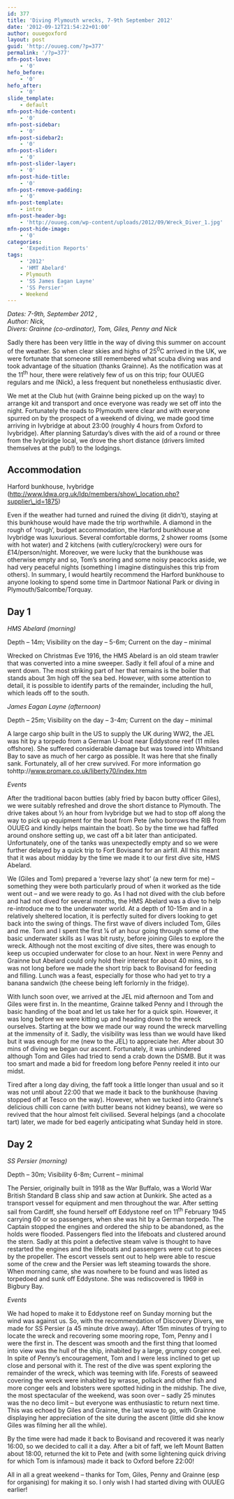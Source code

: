 ```yaml
---
id: 377
title: 'Diving Plymouth wrecks, 7-9th September 2012'
date: '2012-09-12T21:54:22+01:00'
author: ouuegoxford
layout: post
guid: 'http://ouueg.com/?p=377'
permalink: '/?p=377'
mfn-post-love:
    - '0'
hefo_before:
    - '0'
hefo_after:
    - '0'
slide_template:
    - default
mfn-post-hide-content:
    - '0'
mfn-post-sidebar:
    - '0'
mfn-post-sidebar2:
    - '0'
mfn-post-slider:
    - '0'
mfn-post-slider-layer:
    - '0'
mfn-post-hide-title:
    - '0'
mfn-post-remove-padding:
    - '0'
mfn-post-template:
    - intro
mfn-post-header-bg:
    - 'http://ouueg.com/wp-content/uploads/2012/09/Wreck_Diver_1.jpg'
mfn-post-hide-image:
    - '0'
categories:
    - 'Expedition Reports'
tags:
    - '2012'
    - 'HMT Abelard'
    - Plymouth
    - 'SS James Eagan Layne'
    - 'SS Persier'
    - Weekend
---
```


*Dates: 7-9th, September 2012 ,*   
*Author: Nick,*  
*Divers: Grainne (co-ordinator), Tom, Giles, Penny and Nick*

Sadly there has been very little in the way of diving this summer on account of the weather. So when clear skies and highs of 25<sup>0</sup>C arrived in the UK, we were fortunate that someone still remembered what scuba diving was and took advantage of the situation (thanks Grainne). As the notification was at the 11<sup>th</sup> hour, there were relatively few of us on this trip; four OUUEG regulars and me (Nick), a less frequent but nonetheless enthusiastic diver.

We met at the Club hut (with Grainne being picked up on the way) to arrange kit and transport and once everyone was ready we set off into the night. Fortunately the roads to Plymouth were clear and with everyone spurred on by the prospect of a weekend of diving, we made good time arriving in Ivybridge at about 23:00 (roughly 4 hours from Oxford to Ivybridge). After planning Saturday’s dives with the aid of a round or three from the Ivybridge local, we drove the short distance (drivers limited themselves at the pub!) to the lodgings.

## Accommodation

Harford bunkhouse, Ivybridge (http://www.ldwa.org.uk/ldp/members/show\_location.php?supplier\_id=1875)

Even if the weather had turned and ruined the diving (it didn’t), staying at this bunkhouse would have made the trip worthwhile. A diamond in the rough of ‘rough’, budget accommodation, the Harford bunkhouse at Ivybridge was luxurious. Several comfortable dorms, 2 shower rooms (some with hot water) and 2 kitchens (with cutlery/crockery) were ours for £14/person/night. Moreover, we were lucky that the bunkhouse was otherwise empty and so, Tom’s snoring and some noisy peacocks aside, we had very peaceful nights (something I imagine distinguishes this trip from others). In summary, I would heartily recommend the Harford bunkhouse to anyone looking to spend some time in Dartmoor National Park or diving in Plymouth/Salcombe/Torquay.

## Day 1

*HMS Abelard (morning)*

Depth – 14m; Visibility on the day – 5-6m; Current on the day – minimal

Wrecked on Christmas Eve 1916, the HMS Abelard is an old steam trawler that was converted into a mine sweeper. Sadly it fell afoul of a mine and went down. The most striking part of her that remains is the boiler that stands about 3m high off the sea bed. However, with some attention to detail, it is possible to identify parts of the remainder, including the hull, which leads off to the south.

*James Eagan Layne (afternoon)*

Depth – 25m; Visibility on the day – 3-4m; Current on the day – minimal

A large cargo ship built in the US to supply the UK during WW2, the JEL was hit by a torpedo from a German U-boat near Eddystone reef (11 miles offshore). She suffered considerable damage but was towed into Whitsand Bay to save as much of her cargo as possible. It was here that she finally sank. Fortunately, all of her crew survived. For more information go tohttp://www.promare.co.uk/liberty70/index.htm

*Events*

After the traditional bacon butties (ably fried by bacon butty officer Giles), we were suitably refreshed and drove the short distance to Plymouth. The drive takes about ½ an hour from Ivybridge but we had to stop off along the way to pick up equipment for the boat from Pete (who borrows the RIB from OUUEG and kindly helps maintain the boat). So by the time we had faffed around onshore setting up, we cast off a bit later than anticipated. Unfortunately, one of the tanks was unexpectedly empty and so we were further delayed by a quick trip to Fort Bovisand for an airfill. All this meant that it was about midday by the time we made it to our first dive site, HMS Abelard.

We (Giles and Tom) prepared a ‘reverse lazy shot’ (a new term for me) – something they were both particularly proud of when it worked as the tide went out – and we were ready to go. As I had not dived with the club before and had not dived for several months, the HMS Abelard was a dive to help re-introduce me to the underwater world. At a depth of 10-15m and in a relatively sheltered location, it is perfectly suited for divers looking to get back into the swing of things. The first wave of divers included Tom, Giles and me. Tom and I spent the first ¼ of an hour going through some of the basic underwater skills as I was bit rusty, before joining Giles to explore the wreck. Although not the most exciting of dive sites, there was enough to keep us occupied underwater for close to an hour. Next in were Penny and Grainne but Abelard could only hold their interest for about 40 mins, so it was not long before we made the short trip back to Bovisand for feeding and filling. Lunch was a feast, especially for those who had yet to try a banana sandwich (the cheese being left forlornly in the fridge).

With lunch soon over, we arrived at the JEL mid afternoon and Tom and Giles were first in. In the meantime, Grainne talked Penny and I through the basic handing of the boat and let us take her for a quick spin. However, it was long before we were kitting up and heading down to the wreck ourselves. Starting at the bow we made our way round the wreck marvelling at the immensity of it. Sadly, the visibility was less than we would have liked but it was enough for me (new to the JEL) to appreciate her. After about 30 mins of diving we began our ascent. Fortunately, it was unhindered although Tom and Giles had tried to send a crab down the DSMB. But it was too smart and made a bid for freedom long before Penny reeled it into our midst.

Tired after a long day diving, the faff took a little longer than usual and so it was not until about 22:00 that we made it back to the bunkhouse (having stopped off at Tesco on the way). However, when we tucked into Grainne’s delicious chilli con carne (with butter beans not kidney beans), we were so revived that the hour almost felt civilised. Several helpings (and a chocolate tart) later, we made for bed eagerly anticipating what Sunday held in store.

## Day 2

*SS Persier (morning)*

Depth – 30m; Visibility 6-8m; Current – minimal

The Persier, originally built in 1918 as the War Buffalo, was a World War British Standard B class ship and saw action at Dunkirk. She acted as a transport vessel for equipment and men throughout the war. After setting sail from Cardiff, she found herself off Eddystone reef on 11<sup>th</sup> February 1945 carrying 60 or so passengers, when she was hit by a German torpedo. The Captain stopped the engines and ordered the ship to be abandoned, as the holds were flooded. Passengers fled into the lifeboats and clustered around the stern. Sadly at this point a defective steam valve is thought to have restarted the engines and the lifeboats and passengers were cut to pieces by the propeller. The escort vessels sent out to help were able to rescue some of the crew and the Persier was left steaming towards the shore. When morning came, she was nowhere to be found and was listed as torpedoed and sunk off Eddystone. She was rediscovered is 1969 in Bigbury Bay.

*Events*

We had hoped to make it to Eddystone reef on Sunday morning but the wind was against us. So, with the recommendation of Discovery Divers, we made for SS Persier (a 45 minute drive away). After 15m minutes of trying to locate the wreck and recovering some mooring rope, Tom, Penny and I were the first in. The descent was smooth and the first thing that loomed into view was the hull of the ship, inhabited by a large, grumpy conger eel. In spite of Penny’s encouragement, Tom and I were less inclined to get up close and personal with it. The rest of the dive was spent exploring the remainder of the wreck, which was teeming with life. Forests of seaweed covering the wreck were inhabited by wrasse, pollack and other fish and more conger eels and lobsters were spotted hiding in the midship. The dive, the most spectacular of the weekend, was soon over – sadly 25 minutes was the no deco limit – but everyone was enthusiastic to return next time. This was echoed by Giles and Grainne, the last wave to go, with Grainne displaying her appreciation of the site during the ascent (little did she know Giles was filming her all the while).

By the time were had made it back to Bovisand and recovered it was nearly 16:00, so we decided to call it a day. After a bit of faff, we left Mount Batten about 18:00, returned the kit to Pete and (with some lightening quick driving for which Tom is infamous) made it back to Oxford before 22:00!

All in all a great weekend – thanks for Tom, Giles, Penny and Grainne (esp for organising) for making it so. I only wish I had started diving with OUUEG earlier!